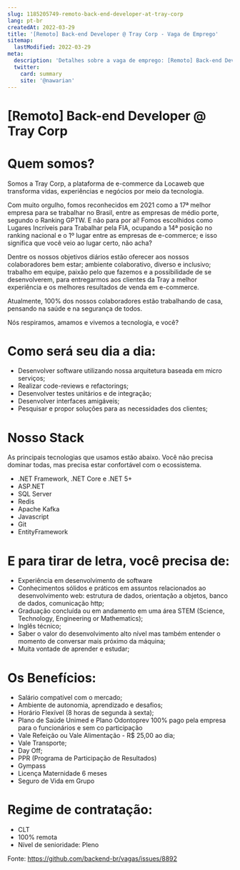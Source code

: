 ```yaml
---
slug: 1185205749-remoto-back-end-developer-at-tray-corp
lang: pt-br
createdAt: 2022-03-29
title: '[Remoto] Back-end Developer @ Tray Corp - Vaga de Emprego'
sitemap:
  lastModified: 2022-03-29
meta:
  description: 'Detalhes sobre a vaga de emprego: [Remoto] Back-end Developer @ Tray Corp'
  twitter:
    card: summary
    site: '@nawarian'
---
```


# [Remoto] Back-end Developer @ Tray Corp

# **Quem somos?**

Somos a Tray Corp, a plataforma de e-commerce da Locaweb que transforma vidas, experiências e negócios por meio da tecnologia.

Com muito orgulho, fomos reconhecidos em 2021 como a 17ª melhor empresa para se trabalhar no Brasil, entre as empresas de médio porte, segundo o Ranking GPTW. E não para por aí! Fomos escolhidos como Lugares Incríveis para Trabalhar pela FIA, ocupando a 14ª posição no ranking nacional e o 1º lugar entre as empresas de e-commerce; e isso significa que você veio ao lugar certo, não acha?

Dentre os nossos objetivos diários estão oferecer aos nossos colaboradores bem estar; ambiente colaborativo, diverso e inclusivo; trabalho em equipe, paixão pelo que fazemos e a possibilidade de se desenvolverem, para entregarmos aos clientes da Tray a melhor experiência e os melhores resultados de venda em e-commerce.

Atualmente, 100% dos nossos colaboradores estão trabalhando de casa, pensando na saúde e na segurança de todos.

Nós respiramos, amamos e vivemos a tecnologia, e você?


# **Como será seu dia a dia:**

- Desenvolver software utilizando nossa arquitetura baseada em micro serviços;
- Realizar code-reviews e refactorings;
- Desenvolver testes unitários e de integração;
- Desenvolver interfaces amigáveis;
- Pesquisar e propor soluções para as necessidades dos clientes;

# **Nosso Stack**

As principais tecnologias que usamos estão abaixo. Você não precisa dominar todas, mas precisa estar confortável com o ecossistema.

- .NET Framework, .NET Core e .NET 5+
- ASP.NET
- SQL Server
- Redis
- Apache Kafka
- Javascript
- Git
- EntityFramework


# **E para tirar de letra, você precisa de:**

- Experiência em desenvolvimento de software
- Conhecimentos sólidos e práticos em assuntos relacionados ao desenvolvimento web: estrutura de dados, orientação a objetos, banco de dados, comunicação http;
- Graduação concluída ou em andamento em uma área STEM (Science, Technology, Engineering or Mathematics);
- Inglês técnico;
- Saber o valor do desenvolvimento alto nível mas também entender o momento de conversar mais próximo da máquina;
- Muita vontade de aprender e estudar;

# **Os Benefícios:**

- Salário compatível com o mercado;
- Ambiente de autonomia, aprendizado e desafios;
- Horário Flexível (8 horas de segunda à sexta);
- Plano de Saúde Unimed e Plano Odontoprev 100% pago pela empresa para o funcionários e sem co participação
- Vale Refeição ou Vale Alimentação - R$ 25,00 ao dia;
- Vale Transporte;
- Day Off;
- PPR (Programa de Participação de Resultados)
- Gympass
- Licença Maternidade 6 meses
- Seguro de Vida em Grupo

# **Regime de contratação:**

- CLT
- 100% remota
- Nível de senioridade: Pleno

Fonte: https://github.com/backend-br/vagas/issues/8892